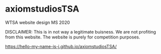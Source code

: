 # axiomstudiosTSA
WTSA website design MS 2020

DISCLAIMER: This is in not way a legitimate buisness. We are not profiting from this website. The website is purely for competition purposes.

https://hello-my-name-is-j.github.io/axiomstudiosTSA/
